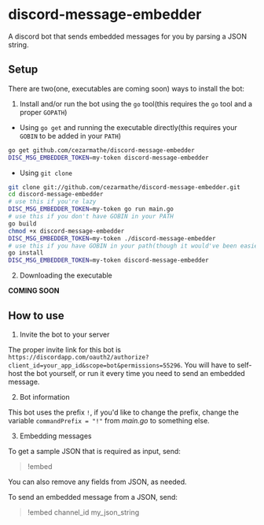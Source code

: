 # discord-message-embedder

A discord bot that sends embedded messages for you by parsing a JSON string.

## Setup

There are two(one, executables are coming soon) ways to install the bot:

1. Install and/or run the bot using the `go` tool(this requires the `go` tool and a proper `GOPATH`)

- Using `go get` and running the executable directly(this requires your `GOBIN` to be added in your `PATH`)

```bash
go get github.com/cezarmathe/discord-message-embedder
DISC_MSG_EMBEDDER_TOKEN=my-token discord-message-embedder
```

- Using `git clone`

```bash
git clone git://github.com/cezarmathe/discord-message-embedder.git
cd discord-message-embedder
# use this if you're lazy
DISC_MSG_EMBEDDER_TOKEN=my-token go run main.go
# use this if you don't have GOBIN in your PATH
go build
chmod +x discord-message-embedder
DISC_MSG_EMBEDDER_TOKEN=my-token ./discord-message-embedder
# use this if you have GOBIN in your path(though it would've been easier to try the first installation method)
go install
DISC_MSG_EMBEDDER_TOKEN=my-token discord-message-embedder
```

2. Downloading the executable

**COMING SOON**

## How to use

1. Invite the bot to your server

The proper invite link for this bot is `https://discordapp.com/oauth2/authorize?client_id=your_app_id&scope=bot&permissions=55296`. You will have to self-host the bot yourself, or run it every time you need to send an embedded message.

2. Bot information

This bot uses the prefix `!`, if you'd like to change the prefix, change the variable `commandPrefix = "!"` from _main.go_ to something else.

3. Embedding messages

To get a sample JSON that is required as input, send:

> !embed

You can also remove any fields from JSON, as needed.

To send an embedded message from a JSON, send:

> !embed channel_id my_json_string